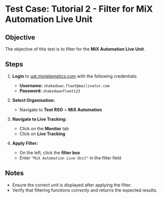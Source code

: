 # Test Case: Tutorial 2 - Filter for MiX Automation Live Unit  

## Objective  
The objective of this test is to filter for the **MiX Automation Live Unit**.  

## Steps  

1. **Login** to [uat.mixtelematics.com](https://uat.mixtelematics.com) with the following credentials:  
   - **Username:** `shakedown.fleet@mailinator.com`  
   - **Password:** `shakedownfleet123`   

2. **Select Organisation:**  
   - Navigate to **Test RSO** > **MiX Automation**  

3. **Navigate to Live Tracking:**  
   - Click on the **Monitor** tab  
   - Click on **Live Tracking**  

4. **Apply Filter:**  
   - On the left, click the **filter box**  
   - Enter `"MiX Automation Live Unit"` in the filter field  

## Notes  
- Ensure the correct unit is displayed after applying the filter.  
- Verify that filtering functions correctly and returns the expected results.  
